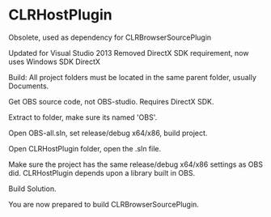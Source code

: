# CLRHostPlugin
Obsolete, used as dependency for CLRBrowserSourcePlugin

Updated for Visual Studio 2013
Removed DirectX SDK requirement, now uses Windows SDK DirectX

Build:
All project folders must be located in the same parent folder, usually Documents.

Get OBS source code, not OBS-studio. Requires DirectX SDK.

Extract to folder, make sure its named 'OBS'.

Open OBS-all.sln, set release/debug x64/x86, build project.

Open CLRHostPlugin folder, open the .sln file.

Make sure the project has the same release/debug x64/x86 settings as OBS did. CLRHostPlugin depends upon a library built in OBS.

Build Solution.

You are now prepared to build CLRBrowserSourcePlugin.




